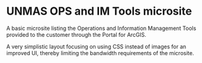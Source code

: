 # UNMAS OPS and IM Tools microsite

A basic microsite listing the Operations and Information Management Tools provided to the customer through the Portal for ArcGIS.

A very simplistic layout focusing on using CSS instead of images for an improved UI, thereby limiting the bandwidth requirements of the microsite.
